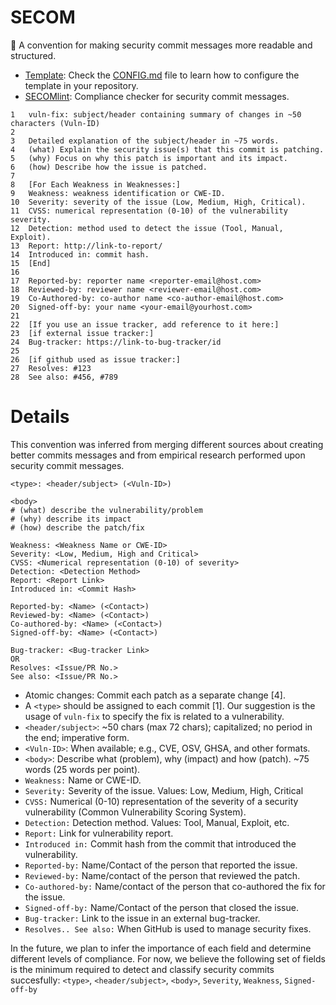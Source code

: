 # SECOM

🍵 A convention for making security commit messages more readable and structured. 

* [Template](template/commit.secom): Check the [CONFIG.md](https://github.com/TQRG/secom/blob/main/CONFIG.md) file to learn how to configure the template in your repository.
* [SECOMlint](https://github.com/TQRG/secomlint): Compliance checker for security commit messages.

```
1   vuln-fix: subject/header containing summary of changes in ~50 characters (Vuln-ID)
2
3   Detailed explanation of the subject/header in ~75 words.
4   (what) Explain the security issue(s) that this commit is patching.
5   (why) Focus on why this patch is important and its impact.
6   (how) Describe how the issue is patched.
7
8   [For Each Weakness in Weaknesses:]
9   Weakness: weakness identification or CWE-ID.
10  Severity: severity of the issue (Low, Medium, High, Critical).
11  CVSS: numerical representation (0-10) of the vulnerability severity.
12  Detection: method used to detect the issue (Tool, Manual, Exploit).
13  Report: http://link-to-report/
14  Introduced in: commit hash.
15  [End]
16
17  Reported-by: reporter name <reporter-email@host.com>
18  Reviewed-by: reviewer name <reviewer-email@host.com>
19  Co-Authored-by: co-author name <co-author-email@host.com>
20  Signed-off-by: your name <your-email@yourhost.com>
21
22  [If you use an issue tracker, add reference to it here:]
23  [if external issue tracker:]
24  Bug-tracker: https://link-to-bug-tracker/id
25
26  [if github used as issue tracker:]
27  Resolves: #123
28  See also: #456, #789
```

# Details

This convention was inferred from merging different sources about creating better commits messages and from empirical research performed upon security commit messages.

```
<type>: <header/subject> (<Vuln-ID>)

<body>
# (what) describe the vulnerability/problem
# (why) describe its impact
# (how) describe the patch/fix

Weakness: <Weakness Name or CWE-ID>
Severity: <Low, Medium, High and Critical>
CVSS: <Numerical representation (0-10) of severity>
Detection: <Detection Method>
Report: <Report Link>
Introduced in: <Commit Hash>

Reported-by: <Name> (<Contact>)
Reviewed-by: <Name> (<Contact>)
Co-authored-by: <Name> (<Contact>)
Signed-off-by: <Name> (<Contact>)

Bug-tracker: <Bug-tracker Link>
OR
Resolves: <Issue/PR No.>
See also: <Issue/PR No.>
```

* Atomic changes: Commit each patch as a separate change [4].
* A `<type>` should be assigned to each commit [1]. Our suggestion is the usage of `vuln-fix` to specify the fix is related to a vulnerability.
* `<header/subject>`: ~50 chars (max 72 chars); capitalized; no period in the end; imperative form.
* `<Vuln-ID>`: When available; e.g., CVE, OSV, GHSA, and other formats.
* `<body>`: Describe what (problem), why (impact) and how (patch). ~75 words (25 words per point).
* `Weakness:` Name or CWE-ID.
* `Severity:` Severity of the issue. Values: Low, Medium, High, Critical
* `CVSS:` Numerical (0-10) representation of the severity of a security vulnerability (Common Vulnerability Scoring System).
* `Detection:` Detection method. Values: Tool, Manual, Exploit, etc.
* `Report:` Link for vulnerability report.
* `Introduced in:` Commit hash from the commit that introduced the vulnerability.
* `Reported-by:` Name/Contact of the person that reported the issue.
* `Reviewed-by:` Name/contact of the person that reviewed the patch.
* `Co-authored-by:` Name/contact of the person that co-authored the fix for the issue.
* `Signed-off-by:` Name/Contact of the person that closed the issue.
* `Bug-tracker:` Link to the issue in an external bug-tracker.
* `Resolves.. See also:` When GitHub is used to manage security fixes.
  
In the future, we plan to infer the importance of each field and determine different levels of compliance. For now, we believe the following set of fields is the minimum required to detect and classify security commits succesfully: `<type>`, `<header/subject>`, `<body>`, `Severity`, `Weakness`, `Signed-off-by`
